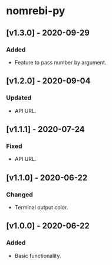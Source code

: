 # nomrebi-py

## [v1.3.0] - 2020-09-29

### Added
- Feature to pass number by argument.

## [v1.2.0] - 2020-09-04

### Updated
- API URL.

## [v1.1.1] - 2020-07-24

### Fixed
- API URL.

## [v1.1.0] - 2020-06-22

### Changed
- Terminal output color.

## [v1.0.0] - 2020-06-22

### Added
- Basic functionality.
